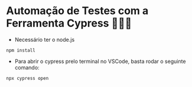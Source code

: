 # Automação de Testes com a Ferramenta Cypress 👩🏾‍💻

- Necessário ter o node.js

```
npm install
``` 

- Para abrir o cypress prelo terminal no VSCode, basta rodar o seguinte comando:
```
npx cypress open
``` 
